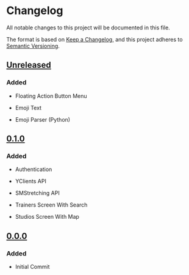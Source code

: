 # Changelog

All notable changes to this project will be documented in this file.

The format is based on [Keep a Changelog](https://keepachangelog.com/en/1.0.0/),
and this project adheres to [Semantic Versioning](https://semver.org/spec/v2.0.0.html).

## [Unreleased]

### Added

- Floating Action Button Menu

- Emoji Text

- Emoji Parser (Python)

## [0.1.0]

### Added

- Authentication

- YClients API

- SMStretching API

- Trainers Screen With Search

- Studios Screen With Map

## [0.0.0]

### Added

- Initial Commit

[unreleased]: https://github.com/bot-fluttercrew/stretching/compare/v0.1.0...HEAD
[0.1.0]: https://github.com/bot-fluttercrew/stretching/compare/v0.0.0...v0.1.0
[0.0.0]: https://github.com/bot-fluttercrew/stretching/releases/tag/v0.0.0
